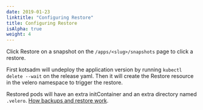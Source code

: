 ```yaml
---
date: 2019-01-23
linktitle: "Configuring Restore"
title: Configuring Restore
isAlpha: true
weight: 4
---
```


Click Restore on a snapshot on the `/apps/<slug>/snapshots` page to click a restore.

First kotsadm will undeploy the application version by running `kubectl delete --wait` on the release yaml.
Then it will create the Restore resource in the velero namespace to trigger the restore.


Restored pods will have an extra initContainer and an extra directory named `.velero`.
[How backups and restore work](https://velero.io/docs/v1.2.0/restic/#how-backup-and-restore-work-with-restic).
